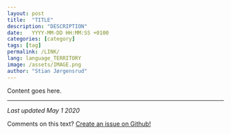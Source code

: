 ```yaml
---
layout: post
title:  "TITLE"
description: "DESCRIPTION"
date:   YYYY-MM-DD HH:MM:SS +0100
categories: [category]
tags: [tag]
permalink: /LINK/
lang: language_TERRITORY
image: /assets/IMAGE.png
author: "Stian Jørgensrud"
---
```


Content goes here.

---
_Last updated May 1 2020_

Comments on this text? [Create an issue on Github!](https://github.com/Sti2nd/sti2nd.github.io/issues)
